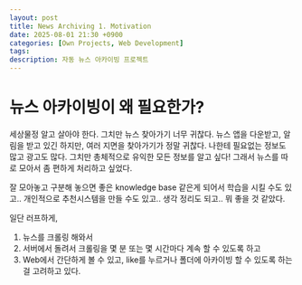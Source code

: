 ```yaml
---
layout: post
title: News Archiving 1. Motivation
date: 2025-08-01 21:30 +0900
categories: [Own Projects, Web Development]
tags:
description: 자동 뉴스 아카이빙 프로젝트
---
```


# 뉴스 아카이빙이 왜 필요한가?
세상물정 알고 살아야 한다.
그치만 뉴스 찾아가기 너무 귀찮다.
뉴스 앱을 다운받고, 알림을 받고 있긴 하지만, 여러 지면을 찾아가기가 정말 귀찮다.
나한테 필요없는 정보도 많고 광고도 많다.
그치만 총체적으로 유익한 모든 정보를 알고 싶다!
그래서 뉴스를 따로 모아서 좀 편하게 처리하고 싶었다.

잘 모아놓고 구분해 놓으면 좋은 knowledge base 같은게 되어서 학습을 시킬 수도 있고..
개인적으로 추천시스템을 만들 수도 있고..
생각 정리도 되고..
뭐 좋을 것 같았다.

일단 러프하게,
1. 뉴스를 크롤링 해와서
2. 서버에서 돌려서 크롤링을 몇 분 또는 몇 시간마다 계속 할 수 있도록 하고
3. Web에서 간단하게 볼 수 있고, like를 누르거나 폴더에 아카이빙 할 수 있도록 하는 걸 고려하고 있다.
